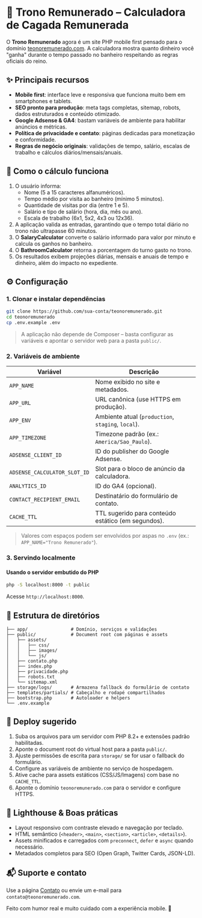 # 🚽 Trono Remunerado – Calculadora de Cagada Remunerada

O **Trono Remunerado** agora é um site PHP mobile first pensado para o domínio [teonoremunerado.com](https://teonoremunerado.com). A calculadora mostra quanto dinheiro você "ganha" durante o tempo passado no banheiro respeitando as regras oficiais do reino.

## ✨ Principais recursos

- **Mobile first**: interface leve e responsiva que funciona muito bem em smartphones e tablets.
- **SEO pronto para produção**: meta tags completas, sitemap, robots, dados estruturados e conteúdo otimizado.
- **Google Adsense & GA4**: bastam variáveis de ambiente para habilitar anúncios e métricas.
- **Política de privacidade e contato**: páginas dedicadas para monetização e conformidade.
- **Regras de negócio originais**: validações de tempo, salário, escalas de trabalho e cálculos diários/mensais/anuais.

## 🧮 Como o cálculo funciona

1. O usuário informa:
   - Nome (5 a 15 caracteres alfanuméricos).
   - Tempo médio por visita ao banheiro (mínimo 5 minutos).
   - Quantidade de visitas por dia (entre 1 e 5).
   - Salário e tipo de salário (hora, dia, mês ou ano).
   - Escala de trabalho (6x1, 5x2, 4x3 ou 12x36).
2. A aplicação valida as entradas, garantindo que o tempo total diário no trono não ultrapasse 60 minutos.
3. O **SalaryCalculator** converte o salário informado para valor por minuto e calcula os ganhos no banheiro.
4. O **BathroomCalculator** retorna a porcentagem do turno gasto no trono.
5. Os resultados exibem projeções diárias, mensais e anuais de tempo e dinheiro, além do impacto no expediente.

## ⚙️ Configuração

### 1. Clonar e instalar dependências

```bash
git clone https://github.com/sua-conta/teonoremunerado.git
cd teonoremunerado
cp .env.example .env
```

> A aplicação não depende de Composer – basta configurar as variáveis e apontar o servidor web para a pasta `public/`.

### 2. Variáveis de ambiente

| Variável | Descrição |
| --- | --- |
| `APP_NAME` | Nome exibido no site e metadados. |
| `APP_URL` | URL canônica (use HTTPS em produção). |
| `APP_ENV` | Ambiente atual (`production`, `staging`, `local`). |
| `APP_TIMEZONE` | Timezone padrão (ex.: `America/Sao_Paulo`). |
| `ADSENSE_CLIENT_ID` | ID do publisher do Google Adsense. |
| `ADSENSE_CALCULATOR_SLOT_ID` | Slot para o bloco de anúncio da calculadora. |
| `ANALYTICS_ID` | ID do GA4 (opcional). |
| `CONTACT_RECIPIENT_EMAIL` | Destinatário do formulário de contato. |
| `CACHE_TTL` | TTL sugerido para conteúdo estático (em segundos). |

> Valores com espaços podem ser envolvidos por aspas no `.env` (ex.: `APP_NAME="Trono Remunerado"`).

### 3. Servindo localmente

#### Usando o servidor embutido do PHP

```bash
php -S localhost:8000 -t public
```

Acesse `http://localhost:8000`.

## 📄 Estrutura de diretórios

```
├── app/                # Domínio, serviços e validações
├── public/             # Document root com páginas e assets
│   ├── assets/
│   │   ├── css/
│   │   ├── images/
│   │   └── js/
│   ├── contato.php
│   ├── index.php
│   ├── privacidade.php
│   ├── robots.txt
│   └── sitemap.xml
├── storage/logs/       # Armazena fallback do formulário de contato
├── templates/partials/ # Cabeçalho e rodapé compartilhados
├── bootstrap.php       # Autoloader e helpers
└── .env.example
```

## 🚀 Deploy sugerido

1. Suba os arquivos para um servidor com PHP 8.2+ e extensões padrão habilitadas.
2. Aponte o document root do virtual host para a pasta `public/`.
3. Ajuste permissões de escrita para `storage/` se for usar o fallback do formulário.
4. Configure as variáveis de ambiente no serviço de hospedagem.
5. Ative cache para assets estáticos (CSS/JS/Imagens) com base no `CACHE_TTL`.
6. Aponte o domínio `teonoremunerado.com` para o servidor e configure HTTPS.

## 🧪 Lighthouse & Boas práticas

- Layout responsivo com contraste elevado e navegação por teclado.
- HTML semântico (`<header>`, `<main>`, `<section>`, `<article>`, `<details>`).
- Assets minificados e carregados com `preconnect`, `defer` e `async` quando necessário.
- Metadados completos para SEO (Open Graph, Twitter Cards, JSON-LD).

## 📬 Suporte e contato

Use a página [Contato](https://teonoremunerado.com/contato) ou envie um e-mail para `contato@teonoremunerado.com`.

Feito com humor real e muito cuidado com a experiência mobile. 💩
